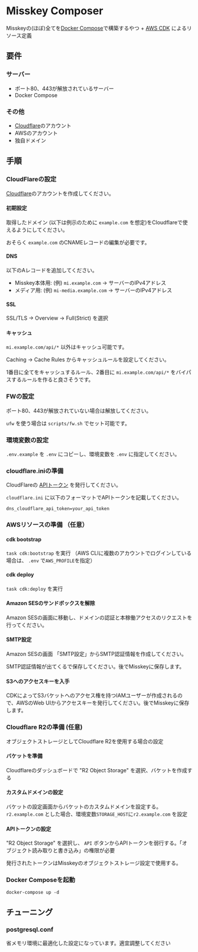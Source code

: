# Misskey Composer

Misskeyの(ほぼ)全てを[Docker Compose](https://docs.docker.com/compose/)で構築するやつ + [AWS CDK](https://docs.aws.amazon.com/cdk/v2/guide/home.html) によるリソース定義

## 要件

### サーバー

- ポート80、443が解放されているサーバー
- Docker Compose

### その他
- [Cloudflare](https://www.cloudflare.com/ja-jp/)のアカウント
- AWSのアカウント
- 独自ドメイン

## 手順



### CloudFlareの設定

[Cloudflare](https://www.cloudflare.com/ja-jp/)のアカウントを作成してください。

#### 初期設定

取得したドメイン (以下は例示のために `example.com` を想定)をCloudflareで使えるようにしてください。

おそらく `example.com` のCNAMEレコードの編集が必要です。

#### DNS

以下のAレコードを追加してください。

- Misskey本体用: (例) `mi.example.com` -> サーバーのIPv4アドレス
- メディア用: (例) `mi-media.example.com` -> サーバーのIPv4アドレス

#### SSL

SSL/TLS -> Overview -> Full(Strict) を選択

#### キャッシュ

`mi.example.com/api/*` 以外はキャッシュ可能です。

Caching -> Cache Rules からキャッシュルールを設定してください。

1番目に全てをキャッシュするルール、2番目に `mi.example.com/api/*` をバイパスするルールを作ると良さそうです。

### FWの設定

ポート80、443が解放されていない場合は解放してください。

`ufw` を使う場合は `scripts/fw.sh` でセット可能です。

### 環境変数の設定

`.env.example` を `.env` にコピーし、環境変数を `.env` に指定してください。

### cloudflare.iniの準備

CloudFlareの [APIトークン](https://dash.cloudflare.com/profile/api-tokens) を発行してください。

`cloudflare.ini` に以下のフォーマットでAPIトークンを記載してください。

```
dns_cloudflare_api_token=your_api_token
```


### AWSリソースの準備 （任意）

#### cdk bootstrap

`task cdk:bootstrap` を実行
（AWS CLIに複数のアカウントでログインしている場合は、 `.env` で`AWS_PROFILE`を指定）

#### cdk deploy

`task cdk:deploy` を実行

#### Amazon SESのサンドボックスを解除

Amazon SESの画面に移動し、ドメインの認証と本稼働アクセスのリクエストを行ってください。

#### SMTP設定

Amazon SESの画面 「SMTP設定」からSMTP認証情報を作成してください。

SMTP認証情報が出てくるで保存してください。後でMisskeyに保存します。


#### S3へのアクセスキーを入手

CDKによってS3バケットへのアクセス権を持つIAMユーザーが作成されるので、AWSのWeb UIからアクセスキーを発行してください。後でMisskeyに保存します。

### Cloudflare R2の準備 (任意)

オブジェクトストレージとしてCloudflare R2を使用する場合の設定

#### バケットを準備

Cloudflareのダッシュボードで "R2 Object Storage" を選択、バケットを作成する

#### カスタムドメインの設定

バケットの設定画面からバケットのカスタムドメインを設定する。 `r2.example.com` とした場合、環境変数`STORAGE_HOST`に`r2.example.com` を設定

#### APIトークンの設定

"R2 Object Storage" を選択し、 `API` ボタンからAPIトークンを弱行する。「オブジェクト読み取りと書き込み」の権限が必要

発行されたトークンはMisskeyのオブジェクトストレージ設定で使用する。

### Docker Composeを起動

`docker-compose up -d`

## チューニング

### postgresql.conf

省メモリ環境に最適化した設定になっています。適宜調整してください